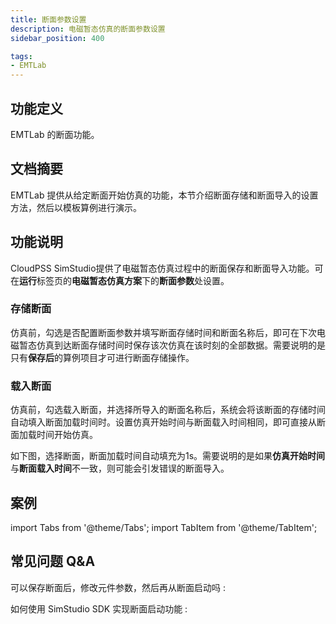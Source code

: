 ```yaml
---
title: 断面参数设置
description: 电磁暂态仿真的断面参数设置
sidebar_position: 400

tags: 
- EMTLab
---
```

## 功能定义
EMTLab 的断面功能。

## 文档摘要
EMTLab 提供从给定断面开始仿真的功能，本节介绍断面存储和断面导入的设置方法，然后以模板算例进行演示。

## 功能说明
CloudPSS SimStudio提供了电磁暂态仿真过程中的断面保存和断面导入功能。可在**运行**标签页的**电磁暂态仿真方案**下的**断面参数**处设置。

### 存储断面
仿真前，勾选是否配置断面参数并填写断面存储时间和断面名称后，即可在下次电磁暂态仿真到达断面存储时间时保存该次仿真在该时刻的全部数据。需要说明的是只有**保存后**的算例项目才可进行断面存储操作。

### 载入断面
仿真前，勾选载入断面，并选择所导入的断面名称后，系统会将该断面的存储时间自动填入断面加载时间时。设置仿真开始时间与断面载入时间相同，即可直接从断面加载时间开始仿真。

如下图，选择断面，断面加载时间自动填充为1s。需要说明的是如果**仿真开始时间**与**断面载入时间**不一致，则可能会引发错误的断面导入。

## 案例
import Tabs from '@theme/Tabs';
import TabItem from '@theme/TabItem';

<Tabs>
<TabItem value="case1" label="3 机 9 节点算例从给定断面开始仿真">

</TabItem>
</Tabs>


## 常见问题 Q&A
可以保存断面后，修改元件参数，然后再从断面启动吗
:

如何使用 SimStudio SDK 实现断面启动功能
: